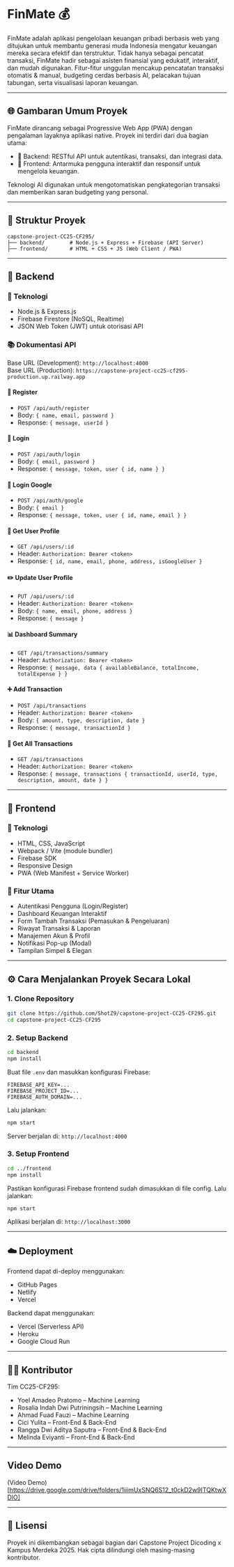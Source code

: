# FinMate 💰

FinMate adalah aplikasi pengelolaan keuangan pribadi berbasis web yang ditujukan untuk membantu generasi muda Indonesia mengatur keuangan mereka secara efektif dan terstruktur. Tidak hanya sebagai pencatat transaksi, FinMate hadir sebagai asisten finansial yang edukatif, interaktif, dan mudah digunakan. Fitur-fitur unggulan mencakup pencatatan transaksi otomatis & manual, budgeting cerdas berbasis AI, pelacakan tujuan tabungan, serta visualisasi laporan keuangan.

---

## 🌐 Gambaran Umum Proyek

FinMate dirancang sebagai Progressive Web App (PWA) dengan pengalaman layaknya aplikasi native. Proyek ini terdiri dari dua bagian utama:

- 🧠 Backend: RESTful API untuk autentikasi, transaksi, dan integrasi data.
- 🎨 Frontend: Antarmuka pengguna interaktif dan responsif untuk mengelola keuangan.

Teknologi AI digunakan untuk mengotomatiskan pengkategorian transaksi dan memberikan saran budgeting yang personal.

---

## 🧱 Struktur Proyek

```
capstone-project-CC25-CF295/
├── backend/        # Node.js + Express + Firebase (API Server)
├── frontend/       # HTML + CSS + JS (Web Client / PWA)
```

---

## 🚀 Backend

### 🔧 Teknologi

- Node.js & Express.js
- Firebase Firestore (NoSQL, Realtime)
- JSON Web Token (JWT) untuk otorisasi API

### 📚 Dokumentasi API

Base URL (Development): `http://localhost:4000` <br>
Base URL (Production): `https://capstone-project-cc25-cf295-production.up.railway.app`

#### 📝 Register
- `POST /api/auth/register`
- Body: `{ name, email, password }`
- Response: `{ message, userId }`

#### 🔑 Login
- `POST /api/auth/login`
- Body: `{ email, password }`
- Response: `{ message, token, user { id, name } }`

#### 🔐 Login Google
- `POST /api/auth/google`
- Body: `{ email }`
- Response: `{ message, token, user { id, name, email } }`

#### 👤 Get User Profile
- `GET /api/users/:id`
- Header: `Authorization: Bearer <token>`
- Response: `{ id, name, email, phone, address, isGoogleUser }`

#### ✏️ Update User Profile
- `PUT /api/users/:id`
- Header: `Authorization: Bearer <token>`
- Body: `{ name, email, phone, address }`
- Response: `{ message }`

#### 📊 Dashboard Summary
- `GET /api/transactions/summary`
- Header: `Authorization: Bearer <token>`
- Response: `{ message, data { availableBalance, totalIncome, totalExpense } }`

#### ➕ Add Transaction
- `POST /api/transactions`
- Header: `Authorization: Bearer <token>`
- Body: `{ amount, type, description, date }`
- Response: `{ message, transactionId }`

#### 📁 Get All Transactions
- `GET /api/transactions`
- Header: `Authorization: Bearer <token>`
- Response: `{ message, transactions { transactionId, userId, type, description, amount, date } }`

---

## 🎨 Frontend

### 🔧 Teknologi

- HTML, CSS, JavaScript
- Webpack / Vite (module bundler)
- Firebase SDK
- Responsive Design
- PWA (Web Manifest + Service Worker)

### 🧹 Fitur Utama

- Autentikasi Pengguna (Login/Register)
- Dashboard Keuangan Interaktif
- Form Tambah Transaksi (Pemasukan & Pengeluaran)
- Riwayat Transaksi & Laporan
- Manajemen Akun & Profil
- Notifikasi Pop-up (Modal)
- Tampilan Simpel & Elegan

---

## ⚙️ Cara Menjalankan Proyek Secara Lokal

### 1. Clone Repository

```bash
git clone https://github.com/ShotZ9/capstone-project-CC25-CF295.git
cd capstone-project-CC25-CF295
```

### 2. Setup Backend

```bash
cd backend
npm install
```

Buat file `.env` dan masukkan konfigurasi Firebase:

```
FIREBASE_API_KEY=...
FIREBASE_PROJECT_ID=...
FIREBASE_AUTH_DOMAIN=...
```

Lalu jalankan:

```bash
npm start
```

Server berjalan di: `http://localhost:4000`

### 3. Setup Frontend

```bash
cd ../frontend
npm install
```

Pastikan konfigurasi Firebase frontend sudah dimasukkan di file config. Lalu jalankan:

```bash
npm start
```

Aplikasi berjalan di: `http://localhost:3000`

---

## ☁️ Deployment

Frontend dapat di-deploy menggunakan:

- GitHub Pages
- Netlify
- Vercel

Backend dapat menggunakan:

- Vercel (Serverless API)
- Heroku
- Google Cloud Run

---

## 👨‍💻 Kontributor

Tim CC25-CF295:

- Yoel Amadeo Pratomo – Machine Learning
- Rosalia Indah Dwi Putriningsih – Machine Learning
- Ahmad Fuad Fauzi – Machine Learning
- Cici Yulita – Front-End & Back-End
- Rangga Dwi Aditya Saputra – Front-End & Back-End
- Melinda Eviyanti – Front-End & Back-End

---

## Video Demo
(Video Demo)[https://drive.google.com/drive/folders/1iiimUxSNQ6S12_t0ckD2w9ITQKtwXDlO]

---

## 📄 Lisensi

Proyek ini dikembangkan sebagai bagian dari Capstone Project Dicoding x Kampus Merdeka 2025. Hak cipta dilindungi oleh masing-masing kontributor.
